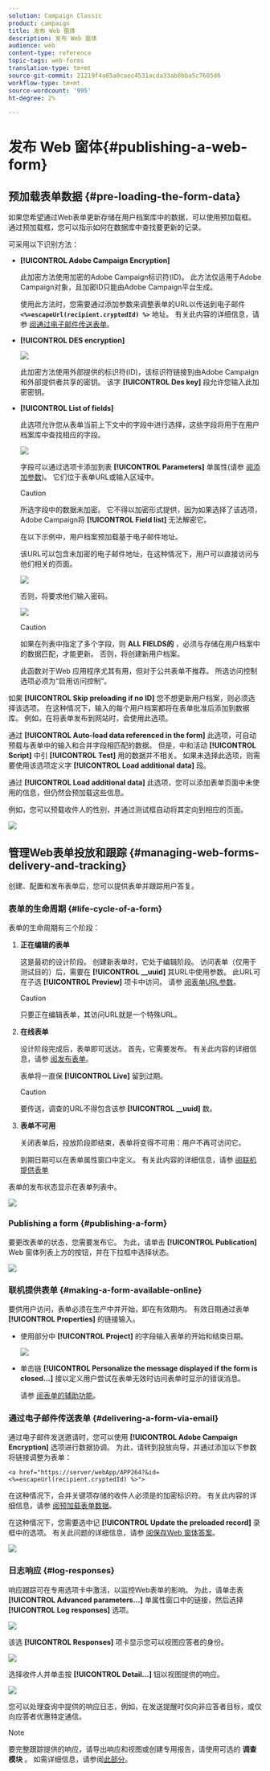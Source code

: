 ```yaml
---
solution: Campaign Classic
product: campaign
title: 发布 Web 窗体
description: 发布 Web 窗体
audience: web
content-type: reference
topic-tags: web-forms
translation-type: tm+mt
source-git-commit: 21219f4a85a0caec4531acda33ab8bba5c7605d6
workflow-type: tm+mt
source-wordcount: '995'
ht-degree: 2%

---
```



# 发布 Web 窗体{#publishing-a-web-form}

## 预加载表单数据 {#pre-loading-the-form-data}

如果您希望通过Web表单更新存储在用户档案库中的数据，可以使用预加载框。 通过预加载框，您可以指示如何在数据库中查找要更新的记录。

可采用以下识别方法：

* **[!UICONTROL Adobe Campaign Encryption]**

   此加密方法使用加密的Adobe Campaign标识符(ID)。 此方法仅适用于Adobe Campaign对象，且加密ID只能由Adobe Campaign平台生成。

   使用此方法时，您需要通过添加参数来调整表单的URL以传送到电子邮件 **`<%=escapeUrl(recipient.cryptedId) %>`** 地址。 有关此内容的详细信息，请参 [阅通过电子邮件传送表单](#delivering-a-form-via-email)。

* **[!UICONTROL DES encryption]**

   ![](assets/s_ncs_admin_survey_preload_methods_001.png)

   此加密方法使用外部提供的标识符(ID)，该标识符链接到由Adobe Campaign和外部提供者共享的密钥。 该字 **[!UICONTROL Des key]** 段允许您输入此加密密钥。

* **[!UICONTROL List of fields]**

   此选项允许您从表单当前上下文中的字段中进行选择，这些字段将用于在用户档案库中查找相应的字段。

   ![](assets/s_ncs_admin_survey_preload_methods_002.png)

   字段可以通过选项卡添加到表 **[!UICONTROL Parameters]** 单属性(请参 [阅添加参数](../../web/using/defining-web-forms-properties.md#adding-parameters))。 它们位于表单URL或输入区域中。

   >[!CAUTION]
   >
   >所选字段中的数据未加密。 它不得以加密形式提供，因为如果选择了该选项，Adobe Campaign将 **[!UICONTROL Field list]** 无法解密它。

   在以下示例中，用户档案预加载基于电子邮件地址。

   该URL可以包含未加密的电子邮件地址，在这种情况下，用户可以直接访问与他们相关的页面。

   ![](assets/s_ncs_admin_survey_preload_methods_003.png)

   否则，将要求他们输入密码。

   ![](assets/s_ncs_admin_survey_preload_methods_004.png)

   >[!CAUTION]
   >
   >如果在列表中指定了多个字段，则 **ALL FIELDS的** ，必须与存储在用户档案中的数据匹配，才能更新。 否则，将创建新用户档案。
   > 
   >此函数对于Web 应用程序尤其有用，但对于公共表单不推荐。 所选访问控制选项必须为“启用访问控制”。

如果 **[!UICONTROL Skip preloading if no ID]** 您不想更新用户档案，则必须选择该选项。 在这种情况下，输入的每个用户档案都将在表单批准后添加到数据库。 例如，在将表单发布到网站时，会使用此选项。

通过 **[!UICONTROL Auto-load data referenced in the form]** 此选项，可自动预载与表单中的输入和合并字段相匹配的数据。 但是，中和活动 **[!UICONTROL Script]** 中引 **[!UICONTROL Test]** 用的数据并不相关。 如果未选择此选项，则需要使用该选项定义字 **[!UICONTROL Load additional data]** 段。

通过 **[!UICONTROL Load additional data]** 此选项，您可以添加表单页面中未使用的信息，但仍然会预加载这些信息。

例如，您可以预载收件人的性别，并通过测试框自动将其定向到相应的页面。

![](assets/s_ncs_admin_survey_preload_ex.png)

## 管理Web表单投放和跟踪 {#managing-web-forms-delivery-and-tracking}

创建、配置和发布表单后，您可以提供表单并跟踪用户答复。

### 表单的生命周期 {#life-cycle-of-a-form}

表单的生命周期有三个阶段：

1. **正在编辑的表单**

   这是最初的设计阶段。 创建新表单时，它处于编辑阶段。 访问表单（仅用于测试目的）后，需要在 **[!UICONTROL __uuid]** 其URL中使用参数。 此URL可在子选 **[!UICONTROL Preview]** 项卡中访问。 请参 [阅表单URL参数](../../web/using/defining-web-forms-properties.md#form-url-parameters)。

   >[!CAUTION]
   >
   >只要正在编辑表单，其访问URL就是一个特殊URL。

1. **在线表单**

   设计阶段完成后，表单即可送达。 首先，它需要发布。 有关此内容的详细信息，请参 [阅发布表单](#publishing-a-form)。

   表单将一直保 **[!UICONTROL Live]** 留到过期。

   >[!CAUTION]
   >
   >要传送，调查的URL不得包含该参 **[!UICONTROL __uuid]** 数。

1. **表单不可用**

   关闭表单后，投放阶段即结束，表单将变得不可用：用户不再可访问它。

   到期日期可以在表单属性窗口中定义。 有关此内容的详细信息，请参 [阅联机提供表单](#making-a-form-available-online)

表单的发布状态显示在表单列表中。

![](assets/s_ncs_admin_survey_status.png)

### Publishing a form {#publishing-a-form}

要更改表单的状态，您需要发布它。 为此，请单击 **[!UICONTROL Publication]** Web 窗体列表上方的按钮，并在下拉框中选择状态。

![](assets/webapp_publish_webform.png)

### 联机提供表单 {#making-a-form-available-online}

要供用户访问，表单必须在生产中并开始，即在有效期内。 有效日期通过表单 **[!UICONTROL Properties]** 的链接输入。

* 使用部分中 **[!UICONTROL Project]** 的字段输入表单的开始和结束日期。

   ![](assets/webapp_availability_date.png)

* 单击链 **[!UICONTROL Personalize the message displayed if the form is closed...]** 接以定义用户尝试在表单无效时访问表单时显示的错误消息。

   请参 [阅表单的辅助功能](../../web/using/defining-web-forms-properties.md#accessibility-of-the-form)。

### 通过电子邮件传送表单 {#delivering-a-form-via-email}

通过电子邮件发送邀请时，您可以使用 **[!UICONTROL Adobe Campaign Encryption]** 选项进行数据协调。 为此，请转到投放向导，并通过添加以下参数将链接调整为表单：

```
<a href="https://server/webApp/APP264?&id=<%=escapeUrl(recipient.cryptedId) %>">
```

在这种情况下，合并关键项存储的收件人必须是的加密标识符。 有关此内容的详细信息，请参 [阅预加载表单数据](#pre-loading-the-form-data)。

在这种情况下，您需要选中记 **[!UICONTROL Update the preloaded record]** 录框中的选项。 有关此问题的详细信息，请参 [阅保存Web 窗体答案](../../web/using/web-forms-answers.md#saving-web-forms-answers)。

![](assets/s_ncs_admin_survey_save_box_option.png)

### 日志响应 {#log-responses}

响应跟踪可在专用选项卡中激活，以监控Web表单的影响。 为此，请单击表 **[!UICONTROL Advanced parameters...]** 单属性窗口中的链接，然后选择 **[!UICONTROL Log responses]** 选项。

![](assets/s_ncs_admin_survey_trace.png)

该选 **[!UICONTROL Responses]** 项卡显示您可以视图应答者的身份。

![](assets/s_ncs_admin_survey_trace_tab.png)

选择收件人并单击按 **[!UICONTROL Detail...]** 钮以视图提供的响应。

![](assets/s_ncs_admin_survey_trace_edit.png)

您可以处理查询中提供的响应日志，例如，在发送提醒时仅向非应答者目标，或仅向应答者优惠特定通信。

>[!NOTE]
>
>要完整跟踪提供的响应，请导出响应和视图或创建专用报告，请使用可选的 **调查模块** 。 如需详细信息，请参阅[此部分](../../web/using/about-surveys.md)。

